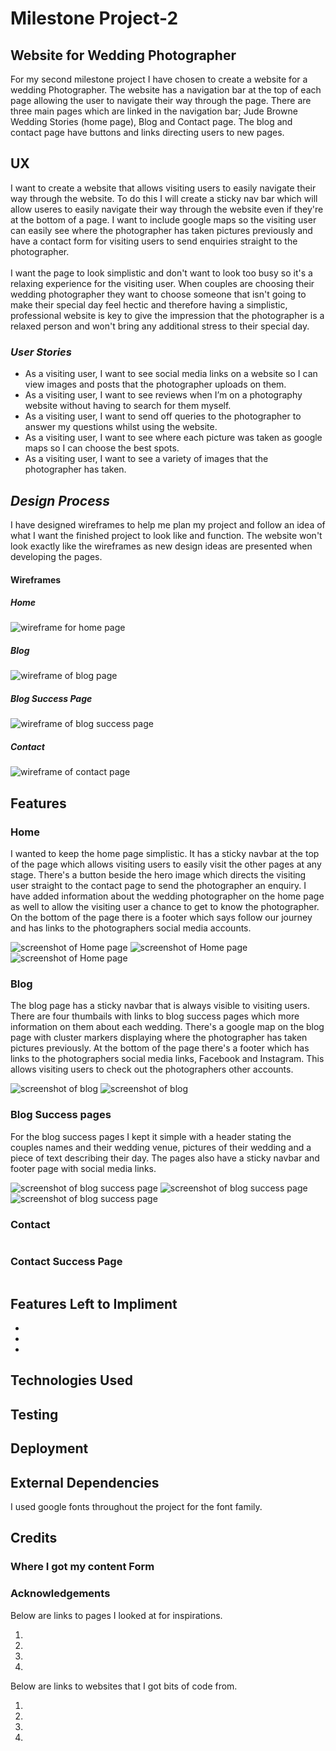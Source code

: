 # Milestone Project-2
## Website for Wedding Photographer
<p>For my second milestone project I have chosen to create a website for a wedding Photographer. The website has a navigation bar at the top of each page allowing the user to navigate their way through the page.  There are three main pages which are linked in the navigation bar; Jude Browne Wedding Stories (home page), Blog and Contact page. The blog and contact page have buttons and links directing users to new pages.</p>

## UX
<p>I want to create a website that allows visiting users to easily navigate their way through the website. To do this I will create a sticky nav bar which will allow useres to easily navigate their way through the website even if they're at the bottom of a page.  I want to include google maps so the visiting user can easily see where the photographer has taken pictures previously and have a contact form for visiting users to send enquiries straight to the photographer.<br><br> I want the page to look simplistic and don't want to look too busy so it's a relaxing experience for the visiting user. When couples are choosing their wedding photographer they want to choose someone that isn't going to make their special day feel hectic and therefore having a simplistic, professional website is key to give the impression that the photographer is a relaxed person and won't bring any additional stress to their special day. </p>

### <em>User Stories</em>
<ul>
<li>As a visiting user, I want to see social media links on a website so I can view images and posts that the photographer uploads on them.</li>
<li>As a visiting user, I want to see reviews when I’m on a photography website without having to search for them myself.</li>
<li>As a visiting user, I want to send off queries to the photographer to answer my questions whilst using the website.</li>
<li>As a visiting user, I want to see where each picture was taken as google maps so I can choose the best spots.</li>
<li>As a visiting user, I want to see a variety of images that the photographer has taken.</li>
</ul>

## <em>Design Process</em>

<p>I have designed wireframes to help me plan my project and follow an idea of what I want the finished project to look like and function. The website won't look exactly like the wireframes as new design ideas are presented when developing the pages.</p>

#### Wireframes


##### Home
<img src="https://scontent.flhr4-1.fna.fbcdn.net/v/t1.6435-9/167511687_833238010608164_8902555739231555496_n.jpg?_nc_cat=107&ccb=1-3&_nc_sid=730e14&_nc_ohc=CO9LltFVBzkAX9uqem6&_nc_ht=scontent.flhr4-1.fna&oh=f3b045757ee97b16d891c8c8add438a3&oe=608A14D2" alt="wireframe for home page">

##### Blog
<img src="https://scontent.flhr4-3.fna.fbcdn.net/v/t1.6435-9/167663338_833237860608179_2156602920989274948_n.jpg?_nc_cat=101&ccb=1-3&_nc_sid=730e14&_nc_ohc=L3YpQLRXBfEAX8dCxpg&_nc_ht=scontent.flhr4-3.fna&oh=1fb8d05fc30f6cddf9e70dfcb7cee17e&oe=608D0A2D" alt="wireframe of blog page">

##### Blog Success Page
<img src="https://scontent.flhr4-4.fna.fbcdn.net/v/t1.6435-9/167511689_833237613941537_7103705459137860542_n.jpg?_nc_cat=111&ccb=1-3&_nc_sid=730e14&_nc_ohc=6XoIfbL6dSEAX83dwPo&_nc_ht=scontent.flhr4-4.fna&oh=ca9e39ef1facfa42208cb91e35c23587&oe=608CF721" alt="wireframe of blog success page">

##### Contact
<img src="https://scontent.flhr4-3.fna.fbcdn.net/v/t1.6435-9/168404271_833237677274864_4584967000204297675_n.jpg?_nc_cat=106&ccb=1-3&_nc_sid=730e14&_nc_ohc=PyiQoz_GIz8AX8ciHhc&_nc_ht=scontent.flhr4-3.fna&oh=a4a530141b720203528c8edf936f3da5&oe=608B1571" alt="wireframe of contact page">


## Features

### Home

<p>I wanted to keep the home page simplistic.  It has a sticky navbar at the top of the page which allows visiting users to easily visit the other pages at any stage. There's a button beside the hero image which directs the visiting user straight to the contact page to send the photographer an enquiry. I have added information about the wedding photographer on the home page as well to allow the visiting user a chance to get to know the photographer.  On the bottom of the page there is a footer which says follow our journey and has links to the photographers social media accounts.</p>
<img src="https://scontent.flhr4-4.fna.fbcdn.net/v/t1.6435-9/167712595_833438217254810_6591930710717721580_n.jpg?_nc_cat=111&ccb=1-3&_nc_sid=730e14&_nc_ohc=KEVT6f6pVkYAX_XyMFn&_nc_ht=scontent.flhr4-4.fna&oh=b6ef2ae7d9a52feb9ba267ceb5d01a0c&oe=608C8F97" alt="screenshot of Home page">
<img src="https://scontent.flhr4-1.fna.fbcdn.net/v/t1.6435-9/167984704_833438237254808_4821559815975347457_n.jpg?_nc_cat=107&ccb=1-3&_nc_sid=730e14&_nc_ohc=7NO5-i3pseEAX8hYqK5&_nc_ht=scontent.flhr4-1.fna&oh=d327efd74c32648df3de9433a69b4fb6&oe=608B1026" alt="screenshot of Home page">
<img src="https://scontent.flhr4-3.fna.fbcdn.net/v/t1.6435-9/167472351_833438193921479_5629203414433544497_n.jpg?_nc_cat=101&ccb=1-3&_nc_sid=730e14&_nc_ohc=KoA-W1uZJmEAX945Ecq&_nc_ht=scontent.flhr4-3.fna&oh=812106b578b42f5833d81ccac52c245d&oe=608A5E70" alt="screenshot of Home page">

### Blog

<p>The blog page has a sticky navbar that is always visible to visiting users. There are four thumbails with links to blog success pages which more information on them about each wedding.  There's a google map on the blog page with cluster markers displaying where the photographer has taken pictures previously. At the bottom of the page there's a footer which has links to the photographers social media links, Facebook and Instagram.  This allows visiting users to check out the photographers other accounts.</p>
<img src="https://scontent.flhr4-2.fna.fbcdn.net/v/t1.6435-9/167886680_833440793921219_6299246640164755823_n.jpg?_nc_cat=102&ccb=1-3&_nc_sid=730e14&_nc_ohc=hxT6gKr6nzEAX_3tEGq&_nc_ht=scontent.flhr4-2.fna&oh=3528efe1d2f3e89abfac4f34997d78c3&oe=608C74BC" alt="screenshot of blog">
<img src="https://scontent.flhr4-1.fna.fbcdn.net/v/t1.6435-9/168389422_833440777254554_7651499020957965057_n.jpg?_nc_cat=107&ccb=1-3&_nc_sid=730e14&_nc_ohc=B7Mh5QLKpkEAX-faF8T&_nc_ht=scontent.flhr4-1.fna&oh=736b5fcb2ae96d42bcb3f8667e3a000e&oe=608D77EB" alt="screenshot of blog">

### Blog Success pages

<p>For the blog success pages I kept it simple with a header stating the couples names and their wedding venue, pictures of their wedding and a piece of text describing their day.  The pages also have a sticky navbar and footer page with social media links.</p>
<img src="https://scontent.flhr4-4.fna.fbcdn.net/v/t1.6435-9/167680326_833443523920946_5599976735763265245_n.jpg?_nc_cat=108&ccb=1-3&_nc_sid=730e14&_nc_ohc=_cHnKdTcKx0AX8d6DWh&_nc_ht=scontent.flhr4-4.fna&oh=a1b05cf0831c6006feee0f82f0dc5310&oe=608B9AF1" alt="screenshot of blog success page">
<img src="https://scontent.flhr4-3.fna.fbcdn.net/v/t1.6435-9/168521103_833443547254277_5512745123559133750_n.jpg?_nc_cat=101&ccb=1-3&_nc_sid=730e14&_nc_ohc=JtVpwIcruJ4AX_XSTJB&_nc_ht=scontent.flhr4-3.fna&oh=c55fceb5fa89ba708fdaf9ab11da3c6f&oe=608A9D9E" alt="screenshot of blog success page">
<img src="https://scontent.flhr4-2.fna.fbcdn.net/v/t1.6435-9/168424343_833443570587608_8712481641509618183_n.jpg?_nc_cat=100&ccb=1-3&_nc_sid=730e14&_nc_ohc=Dpv0w-Ekb18AX_himBE&_nc_ht=scontent.flhr4-2.fna&oh=cee94683755b87346c24bf4473c7cc97&oe=608B52AA" alt="screenshot of blog success page">

### Contact 

<p></p>
<img src="" alt="">

### Contact Success Page

<p></p>
<img src="" alt="">

## Features Left to Impliment

<ul>
<li></li>
<li></li>
<li></li>
</ul>

## Technologies Used


## Testing

## Deployment

## External Dependencies
<p>I used google fonts throughout the project for the font family.</p>

## Credits
### Where I got my content Form
<p></p>

### Acknowledgements
<p>Below are links to pages I looked at for inspirations.</p>
<ol>
<li></li>
<li></li>
<li></li>
<li></li>
</ol>

<p>Below are links to websites that I got bits of code from.</p>
<ol>
<li></li>
<li></li>
<li></li>
<li></li>
</ol>